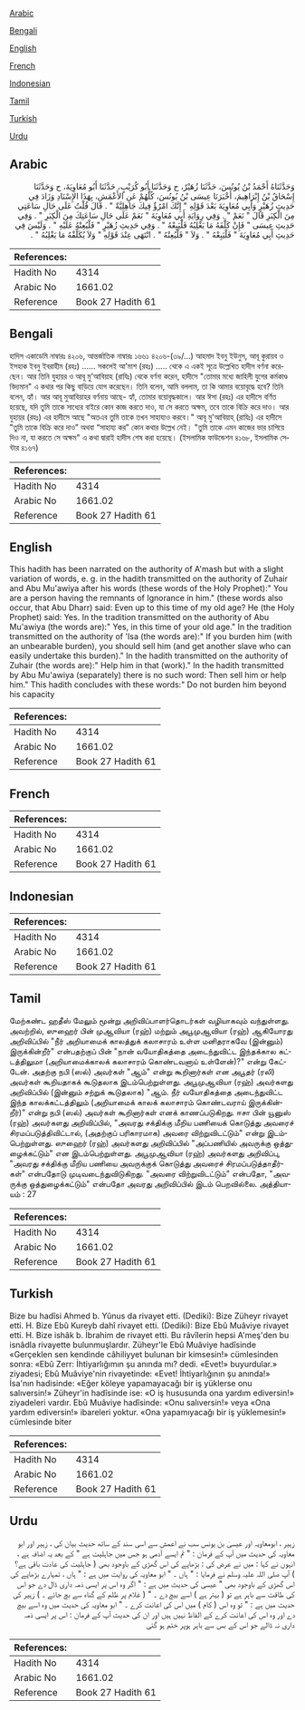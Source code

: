 [Arabic](#arabic)

[Bengali](#bengali)

[English](#english)

[French](#french)

[Indonesian](#indonesian)

[Tamil](#tamil)

[Turkish](#turkish)

[Urdu](#urdu)

## Arabic


<div dir="rtl" lang="ar" style={{fontSize:'larger',backgroundColor:'#f8f9fa',padding:20}}>
وَحَدَّثَنَاهُ أَحْمَدُ بْنُ يُونُسَ، حَدَّثَنَا زُهَيْرٌ، ح وَحَدَّثَنَا أَبُو كُرَيْبٍ، حَدَّثَنَا أَبُو مُعَاوِيَةَ، ح وَحَدَّثَنَا إِسْحَاقُ بْنُ إِبْرَاهِيمَ، أَخْبَرَنَا عِيسَى بْنُ يُونُسَ، كُلُّهُمْ عَنِ الأَعْمَشِ، بِهَذَا الإِسْنَادِ وَزَادَ فِي حَدِيثِ زُهَيْرٍ وَأَبِي مُعَاوِيَةَ بَعْدَ قَوْلِهِ ‏"‏ إِنَّكَ امْرُؤٌ فِيكَ جَاهِلِيَّةٌ ‏"‏ ‏.‏ قَالَ قُلْتُ عَلَى حَالِ سَاعَتِي مِنَ الْكِبَرِ قَالَ ‏"‏ نَعَمْ ‏"‏ ‏.‏ وَفِي رِوَايَةِ أَبِي مُعَاوِيَةَ ‏"‏ نَعَمْ عَلَى حَالِ سَاعَتِكَ مِنَ الْكِبَرِ ‏"‏ ‏.‏ وَفِي حَدِيثِ عِيسَى ‏"‏ فَإِنْ كَلَّفَهُ مَا يَغْلِبُهُ فَلْيَبِعْهُ ‏"‏ ‏.‏ وَفِي حَدِيثِ زُهَيْرٍ ‏"‏ فَلْيُعِنْهُ عَلَيْهِ ‏"‏ ‏.‏ وَلَيْسَ فِي حَدِيثِ أَبِي مُعَاوِيَةَ ‏"‏ فَلْيَبِعْهُ ‏"‏ ‏.‏ وَلاَ ‏"‏ فَلْيُعِنْهُ ‏"‏ ‏.‏ انْتَهَى عِنْدَ قَوْلِهِ ‏"‏ وَلاَ يُكَلِّفْهُ مَا يَغْلِبُهُ ‏"‏ ‏.‏
</div>
<div style={{backgroundColor:'#f8f9fa',padding:20, marginBottom: 10}}><table> <thead> <tr> <th>References:</th> <th></th> </tr> </thead> <tbody><tr><td>Hadith No</td><td>4314</td></tr><tr><td>Arabic No</td><td>1661.02</td></tr><tr><td>Reference</td><td>Book 27 Hadith 61</td></tr></tbody></table></div>

## Bengali


<div dir="ltr" lang="bn" style={{fontSize:'larger',backgroundColor:'#f8f9fa',padding:20}}>
হাদিস একাডেমি নাম্বারঃ ৪২০৬, আন্তর্জাতিক নাম্বারঃ ১৬৬১ ৪২০৬-(৩৯/...) আহমাদ ইবনু ইউনুস, আবূ কুরায়ব ও ইসহাক ইবনু ইবরাহীম (রহঃ) ...... সকলেই আ'মাশ (রহঃ) ..... থেকে এ একই সূত্রে উল্লেখিত হাদীস বর্ণনা করেছেন। আর তিনি যুহায়র ও আবূ মু'আবিয়াহ (রাযিঃ) থেকে বর্ণনা করেন, হাদীসে "তোমার মধ্যে জাহিলী যুগের কর্মকাণ্ড বিদ্যমান" এ কথার পর কিছু বাড়িয়ে যোগ করেছেন। তিনি বলেন, আমি বললাম, তা কি আমার বয়োবৃদ্ধে হবে? তিনি বলেন, হ্যাঁ। আর আবূ মুআবিয়াহর বর্ণনায় আছে- হ্যাঁ, তোমার বয়োবৃদ্ধকালে। আর ঈসা (রহঃ) এর হাদীসে বর্ণিত হয়েছে, যদি তুমি তাকে সাধ্যের বাইরে কোন কাজ করতে দাও, যা সে করতে অক্ষম, তবে তাকে বিক্রি করে দাও। আর যুহায়র (রহঃ) এর হাদীসে আছে "অতএব তুমি তাকে তখন সাহায্যও করবে।" আবূ মু'আবিয়াহ্ (রাযিঃ) এর হাদীসে "তুমি তাকে বিক্রি করে দাও” অথবা “সাহায্য কর” কোন কথার উল্লেখ নেই। "তুমি তাকে এমন কাজের ভার চাপিয়ে দিও না, যা করতে সে অক্ষম" এ কথা দ্বারাই হাদীস শেষ করা হয়েছে। (ইসলামিক ফাউন্ডেশন ৪১৬৮, ইসলামিক সেন্টার ৪১৬৭)
</div>
<div style={{backgroundColor:'#f8f9fa',padding:20, marginBottom: 10}}><table> <thead> <tr> <th>References:</th> <th></th> </tr> </thead> <tbody><tr><td>Hadith No</td><td>4314</td></tr><tr><td>Arabic No</td><td>1661.02</td></tr><tr><td>Reference</td><td>Book 27 Hadith 61</td></tr></tbody></table></div>

## English


<div dir="ltr" lang="en" style={{fontSize:'larger',backgroundColor:'#f8f9fa',padding:20}}>
This hadith has been narrated on the authority of A'mash but with a slight variation of words, e. g. in the hadith transmitted on the authority of Zuhair and Abu Mu'awiya after his words (these words of the Holy Prophet):" You are a person having the remnants of Ignorance in him." (these words also occur, that Abu Dharr) said: Even up to this time of my old age? He (the Holy Prophet) said: Yes. In the tradition transmitted on the authority of Abu Mu'awiya (the words are):" Yes, in this time of your old age." In the tradition transmitted on the authority of 'Isa (the words are):" If you burden him (with an unbearable burden), you should sell him (and get another slave who can easily undertake this burden)." In the hadith transmitted on the authority of Zuhair (the words are):" Help him in that (work)." In the hadith transmitted by Abu Mu'awiya (separately) there is no such word: Then sell him or help him." This hadith concludes with these words:" Do not burden him beyond his capacity
</div>
<div style={{backgroundColor:'#f8f9fa',padding:20, marginBottom: 10}}><table> <thead> <tr> <th>References:</th> <th></th> </tr> </thead> <tbody><tr><td>Hadith No</td><td>4314</td></tr><tr><td>Arabic No</td><td>1661.02</td></tr><tr><td>Reference</td><td>Book 27 Hadith 61</td></tr></tbody></table></div>

## French


<div dir="ltr" lang="fr" style={{fontSize:'larger',backgroundColor:'#f8f9fa',padding:20}}>

</div>
<div style={{backgroundColor:'#f8f9fa',padding:20, marginBottom: 10}}><table> <thead> <tr> <th>References:</th> <th></th> </tr> </thead> <tbody><tr><td>Hadith No</td><td>4314</td></tr><tr><td>Arabic No</td><td>1661.02</td></tr><tr><td>Reference</td><td>Book 27 Hadith 61</td></tr></tbody></table></div>

## Indonesian


<div dir="ltr" lang="id" style={{fontSize:'larger',backgroundColor:'#f8f9fa',padding:20}}>

</div>
<div style={{backgroundColor:'#f8f9fa',padding:20, marginBottom: 10}}><table> <thead> <tr> <th>References:</th> <th></th> </tr> </thead> <tbody><tr><td>Hadith No</td><td>4314</td></tr><tr><td>Arabic No</td><td>1661.02</td></tr><tr><td>Reference</td><td>Book 27 Hadith 61</td></tr></tbody></table></div>

## Tamil


<div dir="ltr" lang="ta" style={{fontSize:'larger',backgroundColor:'#f8f9fa',padding:20}}>
மேற்கண்ட ஹதீஸ் மேலும் மூன்று அறிவிப்பாளர்தொடர்கள் வழியாகவும் வந்துள்ளது. அவற்றில், ஸுஹைர் பின் முஆவியா (ரஹ்) மற்றும் அபூமுஆவியா (ரஹ்) ஆகியோரது அறிவிப்பில் "நீர் அறியாமைக் காலத்துக் கலாசாரம் உள்ள மனிதராகவே (இன்னும்) இருக்கின்றீர்" என்பதற்குப் பின் "நான் வயோதிகத்தை அடைந்துவிட்ட இந்தக்கால கட்டத்திலுமா (அறியாமைக்காலக் கலாசாரம் கொண்டவனாய் உள்ளேன்)?" என்று கேட்டேன். அதற்கு நபி (ஸல்) அவர்கள் "ஆம்" என்று கூறினார்கள் என அபூதர் (ரலி) அவர்கள் கூறியதாகக் கூடுதலாக இடம்பெற்றுள்ளது. அபூமுஆவியா (ரஹ்) அவர்களது அறிவிப்பில் (இன்னும் சற்றுக் கூடுதலாக) "ஆம். நீர் வயோதிகத்தை அடைந்துவிட்ட இந்த காலக்கட்டத்திலும் (அறியாமைக் காலக் கலாசாரம் கொண்டவராய் இருக்கின்றீர்)" என்று நபி (ஸல்) அவர்கள் கூறினார்கள் எனக் காணப்படுகிறது. ஈசா பின் யூனுஸ் (ரஹ்) அவர்களது அறிவிப்பில், "அவரது சக்திக்கு மீறிய பணியைக் கொடுத்து அவரைச் சிரமப்படுத்திவிட்டால், (அதற்குப் பரிகாரமாக) அவரை விற்றுவிடட்டும்" என்று இடம்பெற்றுள்ளது. ஸுஹைர் (ரஹ்) அவர்களது அறிவிப்பில் "அப்பணியில் அவருக்கு ஒத்துழைக்கட்டும்" என இடம்பெற்றுள்ளது. அபூமுஆவியா (ரஹ்) அவர்களது அறிவிப்பு, "அவரது சக்திக்கு மீறிய பணியை அவருக்குக் கொடுத்து அவரைச் சிரமப்படுத்தாதீர்கள்" என்பதோடு முடிவடைந்துவிடுகிறது. "அவரை விற்றுவிடட்டும்" என்பதோ, "அவருக்கு ஒத்துழைக்கட்டும்" என்பதோ அவரது அறிவிப்பில் இடம் பெறவில்லை. அத்தியாயம் : 27
</div>
<div style={{backgroundColor:'#f8f9fa',padding:20, marginBottom: 10}}><table> <thead> <tr> <th>References:</th> <th></th> </tr> </thead> <tbody><tr><td>Hadith No</td><td>4314</td></tr><tr><td>Arabic No</td><td>1661.02</td></tr><tr><td>Reference</td><td>Book 27 Hadith 61</td></tr></tbody></table></div>

## Turkish


<div dir="ltr" lang="tr" style={{fontSize:'larger',backgroundColor:'#f8f9fa',padding:20}}>
Bize bu hadîsi Ahmed b. Yûnus da rivayet etti. (Dediki): Bize Züheyr rivayet etti. H. Bize Ebû Kureyb dahî rivayet etti. (Dediki): Bize Ebû Muâviye rivayet etti. H. Bize ishâk b. İbrahim de rivayet etti. Bu râvîlerin hepsi A'meş'den bu isnâdla rivayette bulunmuşlardır. Züheyr'le Ebû Muâviye hadîsinde «Gerçeklen sen kendinde câhiliyyet bulunan bir kimsesin!» cümlesinden sonra: «Ebû Zerr: İhtiyarlığımın şu anında mı? dedi. «Evet!» buyurdular.» ziyadesi; Ebû Muâviye'nin rivayetinde: «Evet! İhtiyarlığının şu anında!» İsa'nın hadisinde: «Eğer köleye yapamayacağı bir iş yüklerse onu salıversin!» Züheyr'in hadîsinde ise: «O iş hususunda ona yardım ediversin!» ziyadeleri vardır. Ebû Muâviye hadîsinde: «Onu salıversin!» veya «Ona yardım ediversin!» ibareleri yoktur. «Ona yapamıyacağı bir iş yüklemesin!» cümlesinde biter
</div>
<div style={{backgroundColor:'#f8f9fa',padding:20, marginBottom: 10}}><table> <thead> <tr> <th>References:</th> <th></th> </tr> </thead> <tbody><tr><td>Hadith No</td><td>4314</td></tr><tr><td>Arabic No</td><td>1661.02</td></tr><tr><td>Reference</td><td>Book 27 Hadith 61</td></tr></tbody></table></div>

## Urdu


<div dir="rtl" lang="ur" style={{fontSize:'larger',backgroundColor:'#f8f9fa',padding:20}}>
زہیر ، ابومعاویہ اور عیسیٰ بن یونس سب نے اعمش سے اسی سند کے ساتھ حدیث بیان کی ، زہیر اور ابو معاویہ کی حدیث میں آپ کے فرمان : " تم ایسے آدمی ہو جس میں جاہلیت ہے " کے بعد یہ اضافہ ہے ، انہوں نے کہا : میں نے عرض کی : بڑھاپے کی اس گھڑی کے باوجود بھی ( جاہلیت کی عادت باقی ہے؟ ) آپ صلی اللہ علیہ وسلم نے فرمایا : " ہاں ۔ " ابو معاویہ کی روایت میں ہے : " ہاں ، تمہارے بڑھاپے کی اس گھڑی کے باوجود بھی " عیسیٰ کی حدیث میں ہے : " اگر وہ اس پر ایسی ذمہ داری ڈال دے جو اس کی طاقت سے باہر ہے تو ( بہتر ہے ) اسے بیچ دے ۔ " ( غلام پر ظلم کے گناہ سے بچ جائے ۔ ) زہیر کی حدیث میں ہے : " تو وہ اس ( کام ) میں اس کی اعانت کرے ۔ " ابو معاویہ کی حدیث میں وہ اسے بیچ دے اور وہ اس کی اعانت کرے کے الفاظ نہیں ہیں اور ان کی حدیث آپ کے فرمان : اس پر ایسی ذمہ داری نہ ڈالے جو اس کے بس سے باہر ہوپر ختم ہو گئی
</div>
<div style={{backgroundColor:'#f8f9fa',padding:20, marginBottom: 10}}><table> <thead> <tr> <th>References:</th> <th></th> </tr> </thead> <tbody><tr><td>Hadith No</td><td>4314</td></tr><tr><td>Arabic No</td><td>1661.02</td></tr><tr><td>Reference</td><td>Book 27 Hadith 61</td></tr></tbody></table></div>